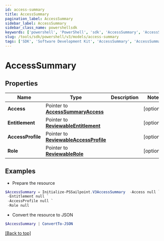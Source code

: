 ```yaml
---
id: access-summary
title: AccessSummary
pagination_label: AccessSummary
sidebar_label: AccessSummary
sidebar_class_name: powershellsdk
keywords: ['powershell', 'PowerShell', 'sdk', 'AccessSummary', 'AccessSummary'] 
slug: /tools/sdk/powershell/v3/models/access-summary
tags: ['SDK', 'Software Development Kit', 'AccessSummary', 'AccessSummary']
---
```



# AccessSummary

## Properties

Name | Type | Description | Notes
------------ | ------------- | ------------- | -------------
**Access** |  Pointer to [**AccessSummaryAccess**](access-summary-access) |  | [optional] 
**Entitlement** |  Pointer to [**ReviewableEntitlement**](reviewable-entitlement) |  | [optional] 
**AccessProfile** |  Pointer to [**ReviewableAccessProfile**](reviewable-access-profile) |  | [optional] 
**Role** |  Pointer to [**ReviewableRole**](reviewable-role) |  | [optional] 

## Examples

- Prepare the resource
```powershell
$AccessSummary = Initialize-PSSailpoint.V3AccessSummary  -Access null `
 -Entitlement null `
 -AccessProfile null `
 -Role null
```

- Convert the resource to JSON
```powershell
$AccessSummary | ConvertTo-JSON
```


[[Back to top]](#) 

